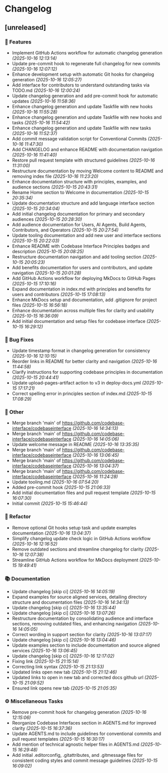 # Changelog

## [unreleased]

### 🚀 Features

- Implement GitHub Actions workflow for automatic changelog generation _(2025-10-16 12:13:14)_
- Update pre-commit hook to regenerate full changelog for new commits _(2025-10-16 12:07:12)_
- Enhance development setup with automatic Git hooks for changelog generation _(2025-10-16 12:05:27)_
- Add interface for contributors to understand outstanding tasks via TODO.md _(2025-10-16 12:00:24)_
- Update changelog generation and add pre-commit hook for automatic updates _(2025-10-16 11:58:36)_
- Enhance changelog generation and update Taskfile with new hooks _(2025-10-16 11:55:28)_
- Enhance changelog generation and update Taskfile with new hooks and tasks _(2025-10-16 11:54:42)_
- Enhance changelog generation and update Taskfile with new tasks _(2025-10-16 11:52:37)_
- Add commit message validation script for Conventional Commits _(2025-10-16 11:47:30)_
- Add CHANGELOG and enhance README with documentation navigation _(2025-10-16 11:41:40)_
- Restore pull request template with structured guidelines _(2025-10-16 11:31:00)_
- Restructure documentation by moving Welcome content to README and removing index file _(2025-10-16 11:23:20)_
- Enhance documentation structure with principles, examples, and audience sections _(2025-10-15 20:43:31)_
- Rename Home section to Welcome in documentation _(2025-10-15 20:35:34)_
- Update documentation structure and add language interface section _(2025-10-15 20:34:04)_
- Add initial changelog documentation for primary and secondary audiences _(2025-10-15 20:28:30)_
- Add audience documentation for Users, AI Agents, Build Agents, Contributors, and Operators _(2025-10-15 20:27:54)_
- Update tooling documentation and add new user and interface sections _(2025-10-15 20:22:03)_
- Enhance README with Codebase Interface Principles badges and description _(2025-10-15 20:08:25)_
- Restructure documentation navigation and add tooling section _(2025-10-15 20:05:23)_
- Add benefits documentation for users and contributors, and update navigation _(2025-10-15 20:01:28)_
- Add GitHub Actions workflow for deploying MkDocs to GitHub Pages _(2025-10-15 17:10:16)_
- Expand documentation in index.md with principles and benefits for users and contributors _(2025-10-15 17:08:13)_
- Enhance MkDocs setup and documentation, add .gitignore for project files _(2025-10-15 16:56:18)_
- Enhance documentation across multiple files for clarity and usability _(2025-10-15 16:36:09)_
- Add initial documentation and setup files for codebase interface _(2025-10-15 16:29:12)_

### 🐛 Bug Fixes

- Update timestamp format in changelog generation for consistency _(2025-10-16 12:10:15)_
- Reorder links in README for better clarity and navigation _(2025-10-16 11:44:58)_
- Clarify instructions for supporting codebase principles in documentation _(2025-10-15 20:44:41)_
- Update upload-pages-artifact action to v3 in deploy-docs.yml _(2025-10-15 17:17:21)_
- Correct spelling error in principles section of index.md _(2025-10-15 17:08:29)_

### 💼 Other

- Merge branch 'main' of https://github.com/codebase-interface/codebaseinterface _(2025-10-16 14:34:13)_
- Merge branch 'main' of https://github.com/codebase-interface/codebaseinterface _(2025-10-16 14:05:06)_
- Update welcome message in README _(2025-10-16 13:35:35)_
- Merge branch 'main' of https://github.com/codebase-interface/codebaseinterface _(2025-10-16 13:06:45)_
- Merge branch 'main' of https://github.com/codebase-interface/codebaseinterface _(2025-10-16 13:04:37)_
- Merge branch 'main' of https://github.com/codebase-interface/codebaseinterface _(2025-10-16 11:24:28)_
- Update tooling.md _(2025-10-16 07:54:20)_
- Added pre-commit hook _(2025-10-15 21:06:33)_
- Add initial documentation files and pull request template _(2025-10-15 16:07:30)_
- Initial commit _(2025-10-15 15:46:44)_

### 🚜 Refactor

- Remove optional Git hooks setup task and update examples documentation _(2025-10-16 13:04:37)_
- Simplify changelog update check logic in GitHub Actions workflow _(2025-10-16 12:16:52)_
- Remove outdated sections and streamline changelog for clarity _(2025-10-16 12:07:38)_
- Streamline GitHub Actions workflow for MkDocs deployment _(2025-10-15 19:49:41)_

### 📚 Documentation

- Update changelog [skip ci] _(2025-10-16 14:05:19)_
- Expand examples for source aligned services, detailing directory structure and documentation files _(2025-10-16 14:34:13)_
- Update changelog [skip ci] _(2025-10-16 13:35:44)_
- Update changelog [skip ci] _(2025-10-16 13:07:26)_
- Restructure documentation by consolidating audience and interface sections, removing outdated files, and enhancing navigation _(2025-10-16 14:05:05)_
- Correct wording in support section for clarity _(2025-10-16 13:07:17)_
- Update changelog [skip ci] _(2025-10-16 13:04:46)_
- Update examples section to include documentation and source aligned services _(2025-10-16 13:06:45)_
- Update changelog [skip ci] _(2025-10-16 12:17:02)_
- Fixing link _(2025-10-15 21:15:14)_
- Correcting link syntax _(2025-10-15 21:13:53)_
- Updated links open new tab _(2025-10-15 21:12:46)_
- Updated links to open in new tab and corrected docs github url _(2025-10-15 21:09:52)_
- Ensured link opens new tab _(2025-10-15 21:05:35)_

### ⚙️ Miscellaneous Tasks

- Remove pre-commit hook for changelog generation _(2025-10-16 12:15:06)_
- Reorganize Codebase Interfaces section in AGENTS.md for improved clarity _(2025-10-15 16:37:36)_
- Update AGENTS.md to include guidelines for conventional commits and pull request templates _(2025-10-15 16:30:17)_
- Add mention of technical agnostic helper files in AGENTS.md _(2025-10-15 16:29:48)_
- Add initial .editorconfig, .gitattributes, and .gitmessage files for consistent coding styles and commit message guidelines _(2025-10-15 16:09:02)_
<!-- generated by git-cliff -->
